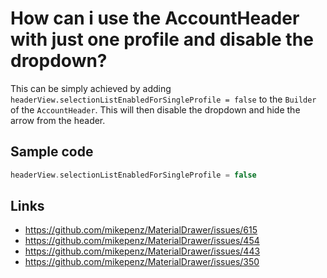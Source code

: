 # How can i use the AccountHeader with just one profile and disable the dropdown?

This can be simply achieved by adding  `headerView.selectionListEnabledForSingleProfile = false` to the
`Builder` of the `AccountHeader`. This will then disable the dropdown and hide the arrow from the
header.

## Sample code

```kotlin
headerView.selectionListEnabledForSingleProfile = false
```

## Links
 * https://github.com/mikepenz/MaterialDrawer/issues/615
 * https://github.com/mikepenz/MaterialDrawer/issues/454
 * https://github.com/mikepenz/MaterialDrawer/issues/443
 * https://github.com/mikepenz/MaterialDrawer/issues/350
